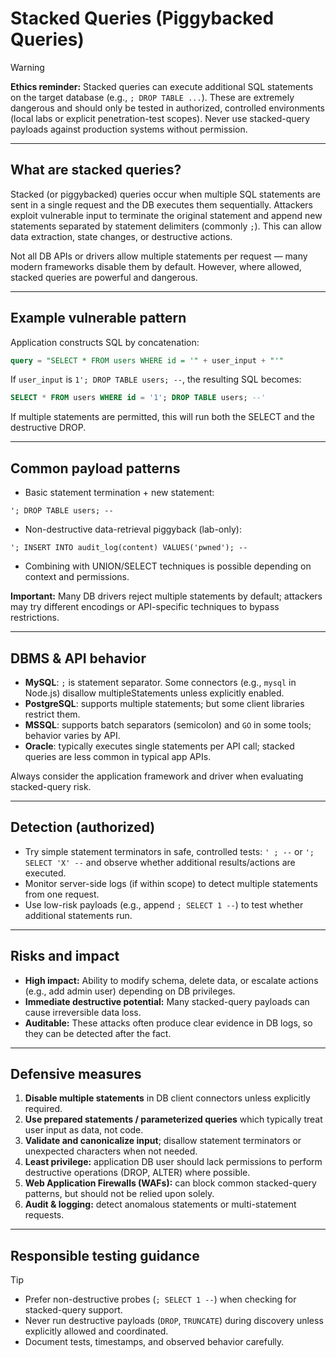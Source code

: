 # Stacked Queries (Piggybacked Queries)

> [!WARNING]
> **Ethics reminder:** Stacked queries can execute additional SQL statements on the target database (e.g., `; DROP TABLE ...`). These are extremely dangerous and should only be tested in authorized, controlled environments (local labs or explicit penetration-test scopes). Never use stacked-query payloads against production systems without permission.

---

## What are stacked queries?

Stacked (or piggybacked) queries occur when multiple SQL statements are sent in a single request and the DB executes them sequentially. Attackers exploit vulnerable input to terminate the original statement and append new statements separated by statement delimiters (commonly `;`). This can allow data extraction, state changes, or destructive actions.

Not all DB APIs or drivers allow multiple statements per request — many modern frameworks disable them by default. However, where allowed, stacked queries are powerful and dangerous.

---

## Example vulnerable pattern

Application constructs SQL by concatenation:

```sql
query = "SELECT * FROM users WHERE id = '" + user_input + "'"
```

If `user_input` is `1'; DROP TABLE users; --`, the resulting SQL becomes:

```sql
SELECT * FROM users WHERE id = '1'; DROP TABLE users; --'
```

If multiple statements are permitted, this will run both the SELECT and the destructive DROP.

---

## Common payload patterns

* Basic statement termination + new statement:

```
'; DROP TABLE users; --
```

* Non-destructive data-retrieval piggyback (lab-only):

```
'; INSERT INTO audit_log(content) VALUES('pwned'); --
```

* Combining with UNION/SELECT techniques is possible depending on context and permissions.

**Important:** Many DB drivers reject multiple statements by default; attackers may try different encodings or API-specific techniques to bypass restrictions.

---

## DBMS & API behavior

* **MySQL**: `;` is statement separator. Some connectors (e.g., `mysql` in Node.js) disallow multipleStatements unless explicitly enabled.
* **PostgreSQL**: supports multiple statements; but some client libraries restrict them.
* **MSSQL**: supports batch separators (semicolon) and `GO` in some tools; behavior varies by API.
* **Oracle**: typically executes single statements per API call; stacked queries are less common in typical app APIs.

Always consider the application framework and driver when evaluating stacked-query risk.

---

## Detection (authorized)

* Try simple statement terminators in safe, controlled tests: `' ; --` or `'; SELECT 'X' --` and observe whether additional results/actions are executed.
* Monitor server-side logs (if within scope) to detect multiple statements from one request.
* Use low-risk payloads (e.g., append `; SELECT 1 --`) to test whether additional statements run.

---

## Risks and impact

* **High impact:** Ability to modify schema, delete data, or escalate actions (e.g., add admin user) depending on DB privileges.
* **Immediate destructive potential:** Many stacked-query payloads can cause irreversible data loss.
* **Auditable:** These attacks often produce clear evidence in DB logs, so they can be detected after the fact.

---

## Defensive measures

1. **Disable multiple statements** in DB client connectors unless explicitly required.
2. **Use prepared statements / parameterized queries** which typically treat user input as data, not code.
3. **Validate and canonicalize input**; disallow statement terminators or unexpected characters when not needed.
4. **Least privilege:** application DB user should lack permissions to perform destructive operations (DROP, ALTER) where possible.
5. **Web Application Firewalls (WAFs):** can block common stacked-query patterns, but should not be relied upon solely.
6. **Audit & logging:** detect anomalous statements or multi-statement requests.

---

## Responsible testing guidance

> [!TIP]
> * Prefer non-destructive probes (`; SELECT 1 --`) when checking for stacked-query support.
> * Never run destructive payloads (`DROP`, `TRUNCATE`) during discovery unless explicitly allowed and coordinated.
> * Document tests, timestamps, and observed behavior carefully.